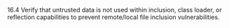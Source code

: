 16.4 Verify that untrusted data is not used within inclusion, class loader, or reflection capabilities to prevent remote/local file inclusion vulnerabilities.
